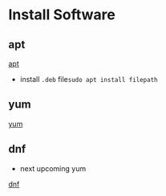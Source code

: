 # Install Software

## apt

[apt](linux-apt.md)

- install `.deb` file`sudo apt install filepath`

## yum

[yum](linux-yum.md)

## dnf

- next upcoming yum

[dnf](linux-dnf.md)
